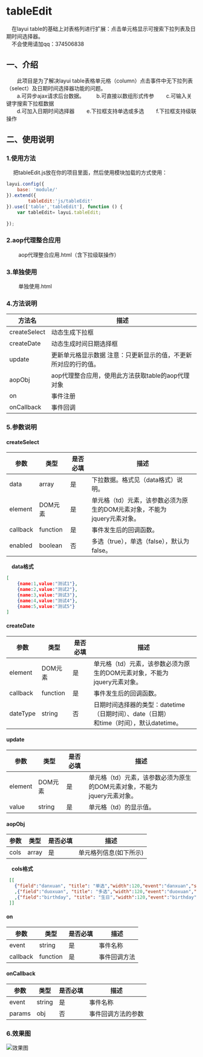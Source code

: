 # tableEdit
&emsp;在layui table的基础上对表格列进行扩展：点击单元格显示可搜索下拉列表及日期时间选择器。
<br/>
&emsp;不会使用请加qq：374506838

## 一、介绍
&emsp;&emsp;此项目是为了解决layui table表格单元格（column）点击事件中无下拉列表（select）及日期时间选择器功能的问题。
<br/>
&emsp;&emsp;a.可异步ajax请求后台数据。
&emsp;&emsp;b.可直接以数组形式传参
&emsp;&emsp;c.可输入关键字搜索下拉框数据
<br/>
&emsp;&emsp;d.可加入日期时间选择器
&emsp;&emsp;e.下拉框支持单选或多选
&emsp;&emsp;f.下拉框支持级联操作

## 二、使用说明

### 1.使用方法
&emsp; 把tableEdit.js放在你的项目里面，然后使用模块加载的方式使用：

```javascript
layui.config({
    base: 'module/'
}).extend({
        tableEdit:'js/tableEdit'
}).use(['table','tableEdit'], function () {
    var tableEdit= layui.tableEdit;
    
});
```

### 2.aop代理整合应用

&emsp;&emsp; aop代理整合应用.html（含下拉级联操作）

### 3.单独使用

&emsp;&emsp; 单独使用.html

### 4.方法说明
方法名 | 描述 |
---          | ----
createSelect | 动态生成下拉框
createDate   | 动态生成时间日期选择框
update       | 更新单元格显示数据 注意：只更新显示的值，不更新所对应的行的值。
aopObj       | aop代理整合应用，使用此方法获取table的aop代理对象
on           | 事件注册
onCallback   | 事件回调

### 5.参数说明
#### createSelect
参数      | 类型    | 是否必填 | 描述 |
---       | ---     | ---      | ----
data      | array   | 是       | 下拉数据。格式见（data格式）说明。
element   | DOM元素 | 是       | 单元格（td）元素，该参数必须为原生的DOM元素对象，不能为<br/>jquery元素对象。
callback  | function| 是       | 事件发生后的回调函数。
enabled   | boolean | 否       | 多选（true），单选（false），默认为false。

&emsp;**data格式**

```json
[
    {name:1,value:"测试1"},
    {name:2,value:"测试2"},
    {name:3,value:"测试3"},
    {name:4,value:"测试4"},
    {name:5,value:"测试5"}
]
```

#### createDate
参数      | 类型      | 是否必填 | 描述 |
---       | ---       | ---      | ----
element   | DOM元素   | 是       | 单元格（td）元素，该参数必须为原生的DOM元素对象，不能为<br/>jquery元素对象。
callback  | function  | 是       | 事件发生后的回调函数。
dateType  | string    | 否       | 日期时间选择器的类型：datetime（日期时间）、date（日期）<br/>和time（时间），默认datetime。

#### update
参数      | 类型    | 是否必填 | 描述 |
---       | ---     | ---      | ----
element   | DOM元素 | 是       | 单元格（td）元素，该参数必须为原生的DOM元素对象，不能为<br/>jquery元素对象。
value     | string  | 是       | 单元格（td）的显示值。

#### aopObj
参数      | 类型      | 是否必填 | 描述 |
---       | ---       | ---      | ----
cols      | array     | 是       | 单元格列信息(如下所示)

&emsp;**cols格式**

```json
 [[
   {"field":"danxuan", "title": "单选","width":120,"event":"danxuan","select":{"data":params,"cascadeSelectField":"name"}}
   ,{"field":"duoxuan", "title": "多选","width":120,"event":"duoxuan","select":{"data":params,"enabled":true}}
   ,{"field":"birthday", "title": "生日","width":120,"event":"birthday","date":{"dateType":"date"}}
 ]]
```

#### on
参数      | 类型    | 是否必填 | 描述 |
---       | ---     | ---      | ----
event     | string  | 是       | 事件名称
callback  | function| 是       | 事件回调方法

#### onCallback
参数      | 类型    | 是否必填 | 描述 |
---       | ---     | ---      | ----
event     | string  | 是       | 事件名称
params    | obj     | 否       | 事件回调方法的参数

### 6.效果图
![效果图](https://images.gitee.com/uploads/images/2020/0508/123901_092d3f62_1588195.gif "tableEdit.gif")